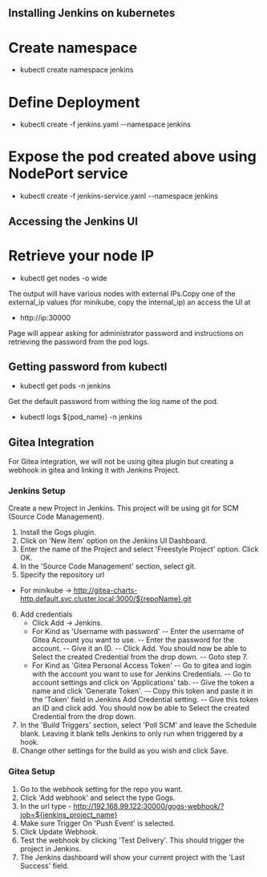 
## Installing Jenkins on kubernetes

# Create namespace
  - kubectl create namespace jenkins

# Define Deployment
  - kubectl create -f jenkins.yaml --namespace jenkins

# Expose the pod created above using NodePort service
  - kubectl create -f jenkins-service.yaml --namespace jenkins

## Accessing the Jenkins UI

# Retrieve your node IP
  - kubectl get nodes -o wide

The output will have various nodes with external IPs.Copy one of the external_ip values (for minikube, copy the internal_ip) an access the UI at
  - http://ip:30000

Page will appear asking for administrator password and instructions on retrieving the password from the pod logs.

## Getting password from kubectl
  - kubectl get pods -n jenkins

Get the default password from withing the log name of the pod.
  - kubectl logs ${pod_name} -n jenkins

## Gitea Integration

For Gitea integration, we will not be using gitea plugin but creating a webhook in gitea and linking it with Jenkins Project.

### Jenkins Setup

Create a new Project in Jenkins. This project will be using git for SCM (Source Code Management).

1) Install the Gogs plugin.
2) Click on 'New Item' option on the Jenkins UI Dashboard.
3) Enter the name of the Project and select 'Freestyle Project' option. Click OK.
4) In the 'Source Code Management' section, select git.
5) Specify the repository url
  - For minikube -> http://gitea-charts-http.default.svc.cluster.local:3000/${repoName}.git
6) Add credentials 
   - Click Add -> Jenkins.
   - For Kind as 'Username with password'
     -- Enter the username of Gitea Account you want to use.
     -- Enter the password for the account.
     -- Give it an ID.
     -- Click Add. You should now be able to Select the created Credential from the drop down.
     -- Goto step 7.
   - For Kind as 'Gitea Personal Access Token'
     -- Go to gitea and login with the account you want to use for Jenkins Credentials.
     -- Go to account settings and click on 'Applications' tab.
     -- Give the token a name and click 'Generate Token'.
     -- Copy this token and paste it in the 'Token' field in Jenkins Add Credential setting.
     -- Give this token an ID and click add. You should now be able to Select the created Credential from the drop down.
7) In the 'Build Triggers' section, select 'Poll SCM' and leave the Schedule blank. Leaving it blank tells Jenkins to only run when triggered by a hook.
8) Change other settings for the build as you wish and click Save.

### Gitea Setup

1) Go to the webhook setting for the repo you want.
2) Click 'Add webhook' and select the type Gogs.
3) In the url type - http://192.168.99.122:30000/gogs-webhook/?job=${jenkins_project_name}
4) Make sure Trigger On 'Push Event' is selected.
5) Click Update Webhook.
6) Test the webhook by clicking 'Test Delivery'. This should trigger the project in Jenkins.
7) The Jenkins dashboard will show your current project with the 'Last Success' field.

